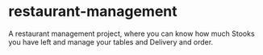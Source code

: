 # restaurant-management
A restaurant management project, where you can know how much Stooks you have left and manage your tables and Delivery and order.

